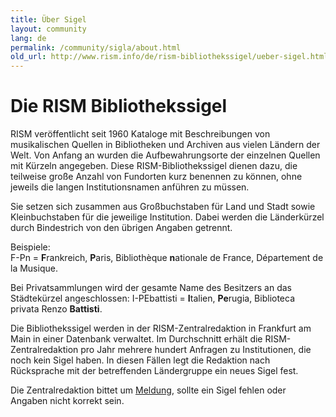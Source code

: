 ```yaml
---
title: Über Sigel
layout: community
lang: de
permalink: /community/sigla/about.html
old_url: http://www.rism.info/de/rism-bibliothekssigel/ueber-sigel.html
---
```


# Die RISM Bibliothekssigel

RISM veröffentlicht seit 1960 Kataloge mit Beschreibungen von musikalischen Quellen in Bibliotheken und Archiven aus vielen Ländern der Welt. Von Anfang an wurden die Aufbewahrungsorte der einzelnen Quellen mit Kürzeln angegeben. Diese RISM-Bibliothekssigel dienen dazu, die teilweise große Anzahl von Fundorten kurz benennen zu können, ohne jeweils die langen Institutionsnamen anführen zu müssen.

Sie setzen sich zusammen aus Großbuchstaben für Land und Stadt sowie Kleinbuchstaben für die jeweilige Institution. Dabei werden die Länderkürzel durch Bindestrich von den übrigen Angaben getrennt.

Beispiele:\
F-Pn = **F**rankreich, **P**aris, Bibliothèque **n**ationale de France, Département de la Musique.

Bei Privatsammlungen wird der gesamte Name des Besitzers an das Städtekürzel angeschlossen:
I-PEbattisti = **I**talien, **Pe**rugia, Biblioteca privata Renzo **Battisti**.

Die Bibliothekssigel werden in der RISM-Zentralredaktion in Frankfurt am Main in einer Datenbank verwaltet. Im Durchschnitt erhält die RISM-Zentralredaktion pro Jahr mehrere hundert Anfragen zu Institutionen, die noch kein Sigel haben. In diesen Fällen legt die Redaktion nach Rücksprache mit der betreffenden Ländergruppe ein neues Sigel fest.

Die Zentralredaktion bittet um [Meldung](mailto:contact@rism.info), sollte ein Sigel fehlen oder Angaben nicht korrekt sein. 

